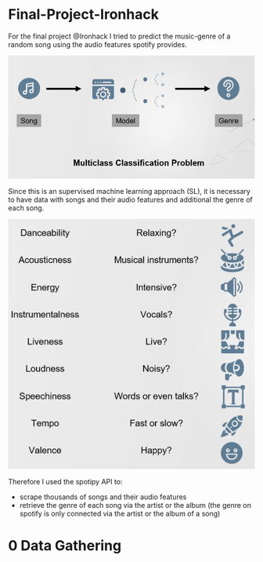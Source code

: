 # Final-Project-Ironhack

For the final project @Ironhack I tried to predict the music-genre of a random song using the audio features spotify provides. <br>


![alt text](https://github.com/powerflo-data/Final-Project-Ironhack/blob/main/research_question.JPG)

Since this is an supervised machine learning approach (SL), it is necessary to have data with songs and their audio features and additional the genre of each song. <br>

![alt text](https://github.com/powerflo-data/Final-Project-Ironhack/blob/main/audio_features.JPG)

Therefore I used the spotipy API to: <br>
- scrape thousands of songs and their audio features <br>
- retrieve the genre of each song via the artist or the album (the genre on spotify is only connected via the artist or the album of a song) <br>
    
    
# 0 Data Gathering


  
